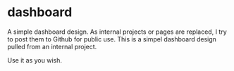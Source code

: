# dashboard
A simple dashboard design. As internal projects or pages are replaced, I try to post them to Github for public use. This is a simpel dashboard design pulled from an internal project. 

Use it as you wish.
